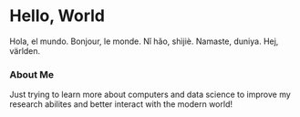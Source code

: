 # Hello, World
Hola, el mundo. Bonjour, le monde. Nǐ hǎo, shìjiè. Namaste, duniya. Hej, världen. 
### About Me
Just trying to learn more about computers and data science to improve my research abilites and better interact with the modern world!
